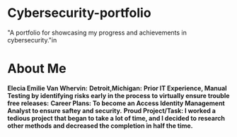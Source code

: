 # Cybersecurity-portfolio
"A portfolio for showcasing my progress and achievements in cybersecurity."in
# About Me 
**Elecia Emilie Van Whervin:**
**Detroit,Michigan:** 
**Prior IT Experience, Manual Testing by identifying risks early in the process to virtually ensure trouble free releases:** 
**Career Plans: To become an Access Identity Management Analyst to ensure saftey and security.** 
**Proud Project/Task: I worked a tedious project that began to take a lot of time, and I decided to research other methods and decreased the completion in half the time.** 
